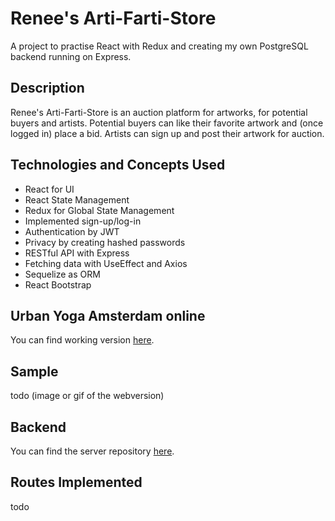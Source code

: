 # Renee's Arti-Farti-Store 

A project to practise React with Redux and creating my own PostgreSQL backend running on Express. 

## Description 

Renee's Arti-Farti-Store is an auction platform for artworks, for potential buyers and artists. Potential buyers can like their favorite artwork and (once logged in) place a bid. Artists can sign up and post their artwork for auction.

## Technologies and Concepts Used 

- React for UI
- React State Management
- Redux for Global State Management
- Implemented sign-up/log-in
- Authentication by JWT
- Privacy by creating hashed passwords
- RESTful API with Express
- Fetching data with UseEffect and Axios
- Sequelize as ORM
- React Bootstrap 

## Urban Yoga Amsterdam online 

You can find working version [here](https://artworkstore-reneeduijzers.netlify.app).

## Sample 

todo (image or gif of the webversion)

## Backend

You can find the server repository [here](https://github.com/reneeduijzers/Artwork_Server).

## Routes Implemented

todo


